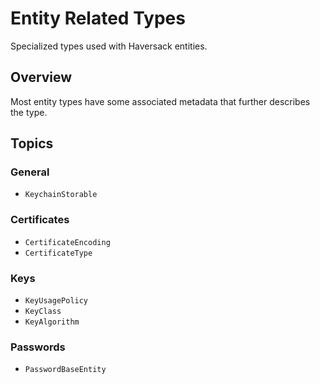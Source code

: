 # Entity Related Types

Specialized types used with Haversack entities.

## Overview

Most entity types have some associated metadata that further describes the type.

## Topics

### General

- ``KeychainStorable``

### Certificates

- ``CertificateEncoding``
- ``CertificateType``

### Keys

- ``KeyUsagePolicy``
- ``KeyClass``
- ``KeyAlgorithm``

### Passwords

- ``PasswordBaseEntity``
